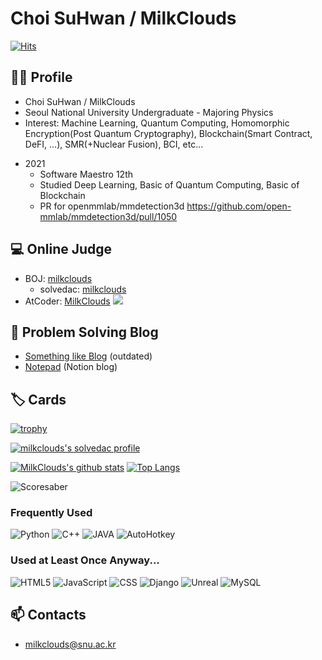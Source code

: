 # Choi SuHwan / MilkClouds

[![Hits](https://hits.seeyoufarm.com/api/count/incr/badge.svg?url=https%3A%2F%2Fgithub.com%2FMilkClouds)](https://github.com/MilkClouds)

## 🙋‍♂️ Profile

* Choi SuHwan / MilkClouds
* Seoul National University Undergraduate - Majoring Physics
* Interest: Machine Learning, Quantum Computing, Homomorphic Encryption(Post Quantum Cryptography), Blockchain(Smart Contract, DeFI, ...), SMR(+Nuclear Fusion), BCI, etc...

+ 2021
    + Software Maestro 12th
    + Studied Deep Learning, Basic of Quantum Computing, Basic of Blockchain
    + PR for openmmlab/mmdetection3d https://github.com/open-mmlab/mmdetection3d/pull/1050

## 💻 Online Judge

* BOJ: [milkclouds](http://icpc.me/milkclouds)
  * solvedac: [milkclouds](https://solved.ac/profile/milkclouds)
 * AtCoder: [MilkClouds](https://atcoder.jp/users/MilkClouds) [![](https://run.kaist.ac.kr/badges/atcoder/MilkClouds.svg)](https://atcoder.jp/users/MilkClouds)
<!-- * Codeforces: [MilkClouds](https://codeforces.com/profile/MilkClouds) [![](https://run.kaist.ac.kr/badges/codeforces/milkclouds.svg)](https://codeforces.com/profile/MilkClouds) -->

<!-- ![Rating Equaliser](rating_equaliser.png) -->

## 💬 Problem Solving Blog

* [Something like Blog](https://milkclouds.github.io) (outdated)
* [Notepad](https://milkclouds.notion.site/Notepad-1844a1560b794594829770ee5b49bdb7) (Notion blog)

## 🏷️ Cards

[![trophy](https://github-profile-trophy.vercel.app/?username=milkclouds&theme=chalk&row=2&column=3)](https://github.com/ryo-ma/github-profile-trophy)

[![milkclouds's solvedac profile](http://mazassumnida.wtf/api/v2/generate_badge?boj=milkclouds)](https://solved.ac/profile/milkclouds)
<!-- ![MilkClouds's solved.ac stats](https://github-readme-solvedac.hyp3rflow.vercel.app/api/?handle=milkclouds) -->

<!-- [![CodeForces Profile](http://cf.leed.at?id=milkclouds)](https://codeforces.com/profile/milkclouds) -->

[![MilkClouds's github stats](https://github-readme-stats.vercel.app/api?username=milkclouds&show_icons=true&hide_border=true)](https://github.com/milkclouds) [![Top Langs](https://github-readme-stats.vercel.app/api/top-langs/?username=milkclouds&layout=compact)](https://github.com/milkclouds)

![Scoresaber](https://github-readme-score-saber.vercel.app/api?uid=76561198272505633)

### Frequently Used       
![Python](https://img.shields.io/badge/Python-3775a9?style=flat-square&logo=Python&logoColor=white) ![C++](https://img.shields.io/badge/C%2B%2B-00599c?style=flat-square&logo=C%2B%2B&logoColor=white) ![JAVA](https://img.shields.io/badge/JAVA-007386?style=flat-square&logo=JAVA&logoColor=white) ![AutoHotkey](https://img.shields.io/badge/AutoHotkey-green?style=flat-square&logo=autohotkey&logoColor=white)

### Used at Least Once Anyway...
![HTML5](https://img.shields.io/badge/HTML5-E44E25?style=flat-square&logo=HTML5&logoColor=white) ![JavaScript](https://img.shields.io/badge/JavaScript-F3E050?style=flat-square&logo=JavaScript&logoColor=white) ![CSS](https://img.shields.io/badge/CSS-304BDB?style=flat-square&logo=CSS3&logoColor=white) ![Django](https://img.shields.io/badge/Django-092E20?style=flat-square&logo=Django&logoColor=white) ![Unreal](https://img.shields.io/badge/Unreal%20Engine-313131?style=flat-square&logo=Unreal%20Engine&logoColor=white) ![MySQL](https://img.shields.io/badge/MySQL-285F86?style=flat-square&logo=MySQL&logoColor=white)

## 📫 Contacts

* milkclouds@snu.ac.kr

